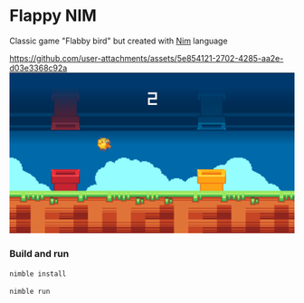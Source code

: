 # Flappy NIM

Classic game "Flabby bird" but created with [Nim](https://nim-lang.org/) language

https://github.com/user-attachments/assets/5e854121-2702-4285-aa2e-d03e3368c92a
![Flappy Nim](github/preview.png)

### Build and run
```sh
nimble install
```
```sh
nimble run
```

